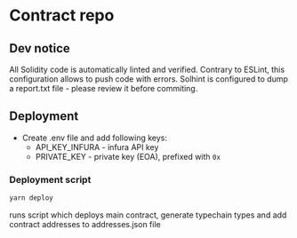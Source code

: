 # Contract repo

## Dev notice

All Solidity code is automatically linted and verified.
Contrary to ESLint, this configuration allows to push code with errors.
Solhint is configured to dump a report.txt file - please review it before commiting.

## Deployment

- Create .env file and add following keys:
  - API_KEY_INFURA - infura API key
  - PRIVATE_KEY - private key (EOA), prefixed with `0x`

### Deployment script
```bash
yarn deploy
```
runs script which deploys main contract, generate typechain types and add contract addresses to addresses.json file


